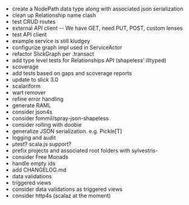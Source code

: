 - create a NodePath data type along with associated json serialization
- clean up Relationship name clash
- test CRUD routes
- external API client -- We have GET, need PUT, POST, custom lenses
- test API client
- example service is still kludgey
- configurize graph impl used in ServiceActor
- refactor SlickGraph per .transact
- add type level tests for Relationships API  (shapeless' illtyped)
- scoverage
- add tests based on gaps and scoverage reports
- update to slick 3.0
- scalariform
- wart remover
- refine error handling
- generate RAML
- consider json4s
- consider fommil/spray-json-shapeless
- consider rolling with doobie
- generalize JSON serialization. e.g. Pickle[T]
- logging and audit
- µtest? scala.js support?
- prefix projects and associated root folders with sylvestris-
- consider Free Monads
- handle empty ids
- add CHANGELOG.md
- data validations
- triggered views
- consider data validations as triggered views
- consider http4s (scalaz at the moment)

